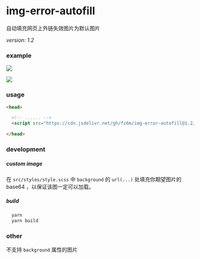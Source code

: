 # img-error-autofill

自动填充网页上外链失效图片为默认图片

*version: 1.2*

### example

![](https://cdn.jsdelivr.net/gh/fz6m/Private-picgo@moe/img/20201220021200.png)

![](https://cdn.jsdelivr.net/gh/fz6m/Private-picgo@moe/img/20201220021215.png)

### usage

```html
<head>

  <!-- ...... -->
  <script src="https://cdn.jsdelivr.net/gh/fz6m/img-error-autofill@1.2/dist/img-error-autofill.min.js"></script>

</head>
```

### development

##### custom image

在 `src/styles/style.scss` 中 `background` 的 `url(...)` 处填充你期望图片的 base64 ，以保证该图一定可以加载。

##### build

```bash
  yarn
  yarn build
```

### other

不支持 `background` 属性的图片